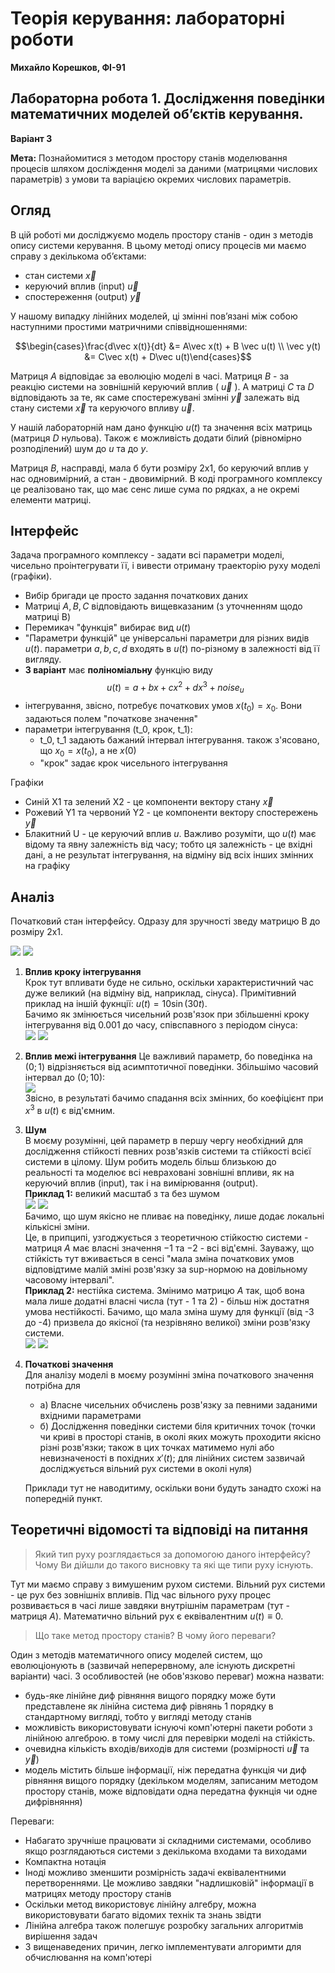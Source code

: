 # Теорія керування: лабораторні роботи

**Михайло Корешков, ФІ-91**

## Лабораторна робота 1. Дослідження поведінки математичних моделей об’єктів керування.
**Варіант 3**

**Мета:** Познайомитися з методом простору станів моделювання процесів шляхом досліждення моделі за даними (матрицями числових параметрів) з умови та варіацією окремих числових параметрів.

## Огляд

В цій роботі ми досліджуємо модель простору станів - один з методів опису системи керування.
В цьому методі опису процесів ми маємо справу з декількома об’єктами:
- стан системи $\vec x$
- керуючий вплив (input) $\vec u$
- спостереження (output) $\vec y$

У нашому випадку лінійних моделей, ці змінні пов’язані між собою наступними простими матричними співвідношеннями:

$$\begin{cases}\frac{d\vec x(t)}{dt} &= A\vec x(t) + B \vec u(t) \\ \vec y(t) &= C\vec x(t) + D\vec u(t)\end{cases}$$

Матриця $A$ відповідає за еволюцію моделі в часі. Матриця $B$ - за реакцію системи на зовнішній керуючий вплив ( $\vec u$ ). А матриці $C$ та $D$ відповідають за те, як саме спостережувані змінні $\vec y$ залежать від стану системи $\vec x$ та керуючого впливу $\vec u$.

У нашій лабораторній нам дано функцію $u(t)$ та значення всіх матриць (матриця $D$ нульова). Також є можливість додати білий (рівномірно розподілений) шум до $u$ та до $y$. 

Матриця $B$, насправді, мала б бути розміру 2x1, бо керуючий вплив у нас одновимірний, а стан - двовимірний. В коді програмного комплексу це реалізовано так, що має сенс лише сума по рядках, а не окремі елементи матриці. 

## Інтерфейс

Задача програмного комплексу - задати всі параметри моделі, чисельно проінтегрувати її, і вивести отриману траекторію руху моделі (графіки).

- Вибір бригади це просто задання початкових даних
- Матриці $A, B, C$ відповідають вищевказаним (з уточненням щодо матриці B)
- Перемикач "функція" вибирає вид $u(t)$
- "Параметри функцій" це універсальні параметри для різних видів $u(t)$. параметри $a,b,c,d$ входять в $u(t)$ по-різному в залежності від її вигляду.
- **3 варіант** має **поліноміальну** функцію виду   
$$u(t) = a + bx + cx^2 + dx^3 + noise_u$$
- інтегрування, звісно, потребує початкових умов $x(t_0) = x_0$. Вони задаються полем "початкове значення"
- параметри інтегрування (t_0, крок, t_1):
  - t_0, t_1 задають бажаний інтервал інтегрування. також з'ясовано, що $x_0 = x(t_0)$, а не $x(0)$
  - "крок" задає крок чисельного інтегрування

Графіки
- Синій X1 та зелений X2 - це компоненти вектору стану $\vec x$
- Рожевий Y1 та червоний Y2 - це компоненти вектору спостережень $\vec y$
- Блакитний U - це керуючий вплив $u$. Важливо розуміти, що $u(t)$ має відому та явну залежність від часу; тобто ця залежність - це вхідні дані, а не результат інтегрування, на відміну від всіх інших змінних на графіку

## Аналіз

Початковий стан інтерфейсу. Одразу для зручності зведу матрицю B до розміру 2x1.

![](imgs/Screenshot_1.png) 
![](imgs/Screenshot_2.png)

1. **Вплив кроку інтегрування**  
  Крок тут впливати буде не сильно, оскільки характеристичний час дуже великий (на відміну від, наприклад, сінуса). 
  Примітивний приклад на іншій фукнції: $u(t) = 10 \sin(30 t)$.  
  Бачимо як змінюється чисельний розв'язок при збільшенні кроку інтегрування від 0.001 до часу, співспавного з періодом сінуса:  
  ![](imgs/Screenshot_3.png)
  ![](imgs/Screenshot_4.png)

2. **Вплив межі інтегрування**
  Це важливий параметр, бо поведінка на $(0;1)$ відрізняється від асимптотичної поведінки. Збільшімо часовий інтервал до $(0;10)$:  
  ![](imgs/Screenshot_5.png)  
  Звісно, в результаті бачимо спадання всіх змінних, бо коефіцієнт при $x^3$ в $u(t)$ є від'ємним.

3. **Шум**  
  В моєму розумінні, цей параметр в першу чергу необхідний для дослідження стійкості певних розв'язків системи та стійкості всієї системи в цілому. Шум робить модель більш близькою до реальності та моделює всі невраховані зовнішні впливи, як на керуючий вплив (input), так і на вимірювання (output).    
  **Приклад 1:** великий масштаб з та без шумом  
  ![](imgs/noise1.png)
  ![](imgs/no_noise.png)  
  Бачимо, що шум якісно не пливає на поведінку, лише додає локальні кількісні зміни.  
  Це, в припципі, узгоджується з теоретичною стійкостю системи - матриця $A$ має власні значення $-1$ та $-2$ - всі від'ємні. Зауважу, що стійкість тут вживається в сенсі "мала зміна початкових умов відповідтиме малій зміні розв'язку за sup-нормою на довільному часовому інтервалі".  
  **Приклад 2:** нестійка система. Змінимо матрицю $A$ так, щоб вона мала лише додатні власні числа (тут - $1$ та $2$) - більш ніж достатня умова нестійкості. Бачимо, що мала зміна шуму для функції (від -3 до -4) призвела до якісної (та незрівняно великої) зміни розв'язку системи.  
  ![](imgs/unstable_1.png)
  ![](imgs/unstable_2.png)

4. **Початкові значення**  
Для аналізу моделі в моєму розумінні зміна початкового значення потрібна для
    - а) Власне чисельних обчислень розв'язку за певними заданими вхідними параметрами
    - б) Дослідження поведінки системи біля критичних точок (точки чи криві в просторі станів, в околі яких можуть проходити якісно різні розв'язки; також в цих точках матимемо нулі або невизначеності в похідних $x'(t)$; для лінійних систем зазвичай досліджується вільний рух системи в околі нуля)  
    
    Приклади тут не наводитиму, оскільки вони будуть занадто схожі на попередній пункт.

## Теоретичні відомості та відповіді на питання
<!-- 
> В якому вигляді представлено керування у Вашому варіанті?

todo -->

> Який тип руху розглядається за допомогою даного інтерфейсу? Чому Ви дійшли до такого висновку та які ще типи руху існують.

Тут ми маємо справу з вимушеним рухом системи. Вільний рух системи - це рух без зовнішніх впливів. Під час вільного руху процес розвивається в часі лише завдяки внутрішнім параметрам (тут - матриця $A$). Математично вільний рух є еквівалентним $u(t) \equiv 0$.

> Що таке метод простору станів? В чому його переваги?

Один з методів математичного опису моделей систем, що еволюціонують в (зазвичай неперервному, але існують дискретні варіанти) часі. З особливостей (не обов'язково переваг) можна назвати:
- будь-яке лінійне диф рівняння вищого порядку може бути представлене як лінійна система диф рівнянь 1 порядку в стандартному вигляді, тобто у вигляді методу станів
- можливість використовувати існуючі комп'ютерні пакети роботи з лінійною алгеброю. в тому числі для перевірки моделі на стійкість.
- очевидна кількість входів/виходів для системи (розмірності $\vec u$ та $\vec y$)
- модель містить більше інформації, ніж передатна функція чи диф рівняння вищого порядку (декільком моделям, записаним методом простору станів, може відповідати одна передатна фукнція чи одне дифрівняння)

Переваги:
- Набагато зручніше працювати зі складними системами, особливо якщо розглядаються системи з декількома входами та виходами
- Компактна нотація
- Іноді можливо зменшити розмірність задачі еквівалентними перетвореннями. Це можливо завдяки "надлишковій" інформації в матрицях методу простору станів 
- Оскільки метод використовує лінійну алгебру, можна використовувати багато відомих технік та знань звідти
- Лінійна алгебра також полегшує розробку загальних алгоритмів вирішення задач
- З вищенаведених причин, легко імплементувати алгоримти для обчислювання на комп'ютері
